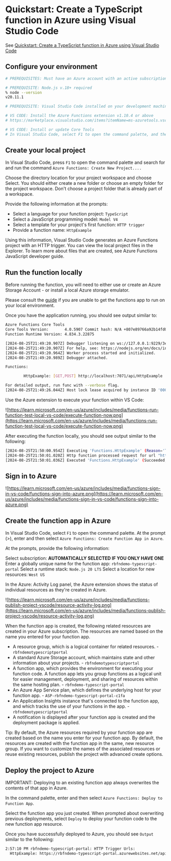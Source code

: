 # Quickstart: Create a TypeScript function in Azure using Visual Studio Code

See [Quickstart: Create a TypeScript function in Azure using Visual Studio Code](https://learn.microsoft.com/en-us/azure/azure-functions/create-first-function-vs-code-typescript?pivots=nodejs-model-v4)

## Configure your environment

```sh
# PREREQUISITES: Must have an Azure account with an active subscription

# PREREQUISITE: Node.js v.18+ required
% node --version
v20.11.1

# PREREQUISITE: Visual Studio Code installed on your development machine

# VS CODE: Install the Azure Functions extension v1.10.4 or above
# https://marketplace.visualstudio.com/items?itemName=ms-azuretools.vscode-azurefunctions

# VS CODE: Install or update Core Tools
# In Visual Studio Code, select F1 to open the command palette, and then search for and run the command Azure Functions: Install or Update Core Tools.
```

## Create your local project

In Visual Studio Code, press `F1` to open the command palette and search for and run the command `Azure Functions: Create New Project....`

Choose the directory location for your project workspace and choose Select. You should either create a new folder or choose an empty folder for the project workspace. Don't choose a project folder that is already part of a workspace.

Provide the following information at the prompts:

- Select a language for your function project: `TypeScript`
- Select a JavaScript programming model: `Model V4`
- Select a template for your project's first function: `HTTP trigger`
- Provide a function name: `HttpExample`

Using this information, Visual Studio Code generates an Azure Functions project with an HTTP trigger. You can view the local project files in the Explorer. To learn more about files that are created, see Azure Functions JavaScript developer guide.

## Run the function locally

Before running the function, you will need to either use or create an Azure Storage Account - or install a local Azure storage emulator.

Please consult the [guide](https://learn.microsoft.com/en-us/azure/azure-functions/create-first-function-vs-code-typescript?pivots=nodejs-model-v4#run-the-function-locally) if you are unable to get the functions app to run on your local environment.

Once you have the application running, you should see output similar to:

```sh
Azure Functions Core Tools
Core Tools Version:       4.0.5907 Commit hash: N/A +807e89766a92b14fd07b9f0bc2bea1d8777ab209 (64-bit)
Function Runtime Version: 4.834.3.22875

[2024-08-25T21:49:20.907Z] Debugger listening on ws://127.0.0.1:9229/3e825916-d322-4088-9651-ac9fb3647c76
[2024-08-25T21:49:20.907Z] For help, see: https://nodejs.org/en/docs/inspector
[2024-08-25T21:49:20.964Z] Worker process started and initialized.
[2024-08-25T21:49:20.989Z] Debugger attached.

Functions:

        HttpExample: [GET,POST] http://localhost:7071/api/HttpExample

For detailed output, run func with --verbose flag.
[2024-08-25T21:49:26.044Z] Host lock lease acquired by instance ID '0000000000000000000000002D9F298A'.
```

Use the Azure extension to execute your function within VS Code:

![https://learn.microsoft.com/en-us/azure/includes/media/functions-run-function-test-local-vs-code/execute-function-now.png](https://learn.microsoft.com/en-us/azure/includes/media/functions-run-function-test-local-vs-code/execute-function-now.png)

After executing the function locally, you should see output similar to the following:

```sh
[2024-08-25T21:50:00.954Z] Executing 'Functions.HttpExample' (Reason='This function was programmatically called via the host APIs.', Id=f9cbf4d8-1ead-44e6-b448-d32a8ab70814)
[2024-08-25T21:50:01.020Z] Http function processed request for url "http://localhost:7071/api/httpexample"
[2024-08-25T21:50:01.036Z] Executed 'Functions.HttpExample' (Succeeded, Id=f9cbf4d8-1ead-44e6-b448-d32a8ab70814, Duration=99ms)

```

## Sign in to Azure

![https://learn.microsoft.com/en-us/azure/includes/media/functions-sign-in-vs-code/functions-sign-into-azure.png](https://learn.microsoft.com/en-us/azure/includes/media/functions-sign-in-vs-code/functions-sign-into-azure.png)

## Create the function app in Azure

In Visual Studio Code, select `F1` to open the command palette. At the prompt (>), enter and then select `Azure Functions: Create Function App in Azure`.

At the prompts, provide the following information:

Select subscription: **AUTOMATICALLY SELECTED IF YOU ONLY HAVE ONE**
Enter a globally unique name for the function app: `rbfndemo-typescript-portal`
Select a runtime stack: `Node.js 20 LTS`
Select a location for new resources: `West US`

In the Azure: Activity Log panel, the Azure extension shows the status of individual resources as they're created in Azure.

![https://learn.microsoft.com/en-us/azure/includes/media/functions-publish-project-vscode/resource-activity-log.png](https://learn.microsoft.com/en-us/azure/includes/media/functions-publish-project-vscode/resource-activity-log.png)

When the function app is created, the following related resources are created in your Azure subscription. The resources are named based on the name you entered for your function app.

- A resource group, which is a logical container for related resources. - `rbfndemotypescriptportal`
- A standard Azure Storage account, which maintains state and other information about your projects. - `rbfndemotypescriptportal`
- A function app, which provides the environment for executing your function code. A function app lets you group functions as a logical unit for easier management, deployment, and sharing of resources within the same hosting plan. - `rbfndemo-typescript-portal`
- An Azure App Service plan, which defines the underlying host for your function app. - `ASP-rbfndemo-typescript-portal-c1fa`
- An Application Insights instance that's connected to the function app, and which tracks the use of your functions in the app. - `rbfndemotypescriptportal`
- A notification is displayed after your function app is created and the deployment package is applied.

Tip: By default, the Azure resources required by your function app are created based on the name you enter for your function app. By default, the resources are created with the function app in the same, new resource group. If you want to customize the names of the associated resources or reuse existing resources, publish the project with advanced create options.

## Deploy the project to Azure

IMPORTANT: Deploying to an existing function app always overwrites the contents of that app in Azure.

In the command palette, enter and then select `Azure Functions: Deploy to Function App`.

Select the function app you just created. When prompted about overwriting previous deployments, select `Deploy` to deploy your function code to the new function app resource.

Once you have successfully deployed to Azure, you should see `Output` similar to the following:

```sh
2:57:10 PM rbfndemo-typescript-portal: HTTP Trigger Urls:
  HttpExample: https://rbfndemo-typescript-portal.azurewebsites.net/api/httpexample

```
